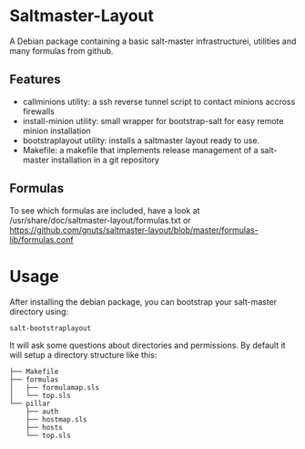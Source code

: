 Saltmaster-Layout
=================

A Debian package containing a basic salt-master infrastructurei, utilities and many formulas from github.

Features
--------

* callminions utility: a ssh reverse tunnel script to contact minions accross firewalls
* install-minion utility: small wrapper for bootstrap-salt for easy remote minion installation
* bootstraplayout utility: installs a saltmaster layout ready to use.
* Makefile: a makefile that implements release management of a salt-master installation in a git repository

Formulas
--------

To see which formulas are included, have a look at /usr/share/doc/saltmaster-layout/formulas.txt or
https://github.com/gnuts/saltmaster-layout/blob/master/formulas-lib/formulas.conf

Usage
=====

After installing the debian package, you can bootstrap your salt-master directory using:

    salt-bootstraplayout


It will ask some questions about directories and permissions. By default it will setup a directory structure like this:


    ├── Makefile
    ├── formulas
    │   ├── formulamap.sls
    │   └── top.sls
    └── pillar
        ├── auth
        ├── hostmap.sls
        ├── hosts
        └── top.sls
    
